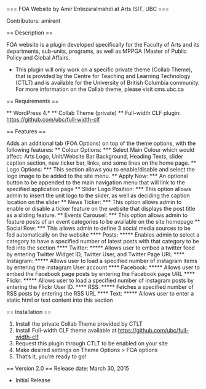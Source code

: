=== FOA Website by Amir Entezaralmahdi at Arts ISIT, UBC ===

Contributors: amirent

== Description ==

FOA website is a plugin developed specifically for the Faculty of Arts and its departments, sub-units, programs, as well as MPPGA (Master of Public Policy and Global Affairs.

* This plugin will only work on a specific private theme (Collab Theme), that is provided by the Centre for Teaching and Learning Technology (CTLT) and is available for the University of British Columbia community. For more information on the Collab theme, please visit cms.ubc.ca

== Requirements ==

** WordPress 4.* 
** Collab Theme (private)
** Full-width CLF plugin: https://github.com/ubc/full-width-clf

== Features ==

Adds an additional tab (FOA Options) on top of the theme options, with the following features:
** Colour Options:
*** Select Main Colour which would affect: Arts Logo, Unit/Website Bar Background, Heading Texts, slider caption section, new ticker bar, links, and some lines on the home page.
** Logo Options:
*** This section allows you to enable/disable and select the logo image to be added to the site menu.
** Apply Now:
*** An optional button to be appended to the main navigation menu that will link to the specified application page
** Slider Logo Position:
*** This option allows admin to insert the unit logo to the slider, as well as deciding the caption location on the slider
** News Ticker:
*** This option allows admin to enable or disable a ticker feature on the website that displays the post title as a sliding feature.
** Events Carousel:
*** This option allows admin to feature posts of an event categories to be available on the site homepage
** Social Row:
*** This allows admin to define 3 social media sources to be fed automatically on the website
**** Posts:
***** Enables admin to select a category to have a specified number of latest posts with that category to be fed into the section
**** Twitter:
***** Allows user to embed a twitter feed by entering Twitter Widget ID, Twitter User, and Twitter Page URL
**** Instagram:
***** Allows user to load a specified number of instagram items by entering the instagram User account
**** Facebook:
***** Allows user to embed the Facebook page posts by entering the Facebook page URL
**** Flickr:
***** Allows user to load a specified number of instagram posts by entering the Flickr User ID.
**** RSS:
***** Fetches a specified number of RSS posts by entering the RSS URL
**** Text:
***** Allows user to enter a static html or text content into this section

== Installation ==

1. Install the private Collab Theme provided by CTLT
2. Install Full-width CLF theme available at https://github.com/ubc/full-width-clf
3. Request this plugin through CTLT to be enabled on your site
4. Make desired settings on Theme Options > FOA options
5. That’s it, you’re ready to go!

== Version 2.0 ==
Release date: March 30, 2015

* Initial Release 
 
